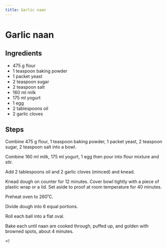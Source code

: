 ```yaml
---
title: Garlic naan
---
```


# Garlic naan


## Ingredients

- 475&nbsp;g flour
- 1&nbsp;teaspoon baking powder
- 1&nbsp;packet yeast
- 2&nbsp;teaspoon sugar
- 2&nbsp;teaspoon salt
- 160&nbsp;ml milk
- 175&nbsp;ml yogurt
- 1&nbsp;egg
- 2&nbsp;tablespoons oil
- 2&nbsp;garlic cloves


## Steps

Combine 475&nbsp;g flour, 1&nbsp;teaspoon baking powder, 1&nbsp;packet yeast, 2&nbsp;teaspoon sugar, 2&nbsp;teaspoon salt into a bowl.

Combine 160&nbsp;ml milk, 175&nbsp;ml yogurt, 1&nbsp;egg then pour into flour mixture and stir.

Add 2&nbsp;tablespoons oil and 2&nbsp;garlic cloves (minced) and knead.

Knead dough on counter for 12&nbsp;minutes. Cover bowl tightly with a piece of plastic wrap or a lid. Set aside to proof at room temperature for 40&nbsp;minutes.

Preheat oven to 260˚C.

Divide dough into 6 equal portions.

Roll each ball into a flat oval.

Bake each until naan are cooked through, puffed up, and golden with browned spots, about 4&nbsp;minutes.

<!

